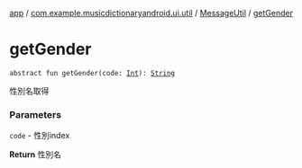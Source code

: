 [app](../../index.md) / [com.example.musicdictionaryandroid.ui.util](../index.md) / [MessageUtil](index.md) / [getGender](./get-gender.md)

# getGender

`abstract fun getGender(code: `[`Int`](https://kotlinlang.org/api/latest/jvm/stdlib/kotlin/-int/index.html)`): `[`String`](https://kotlinlang.org/api/latest/jvm/stdlib/kotlin/-string/index.html)

性別名取得

### Parameters

`code` - 性別index

**Return**
性別名

